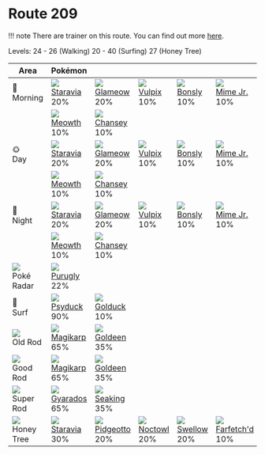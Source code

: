 # Route 209

!!! note
    There are trainer on this route. You can find out more [here](../../trainer_changes/route_209/).

Levels: 24 - 26 (Walking) 20 - 40 (Surfing) 27 (Honey Tree)

Area                           | Pokémon                         | &nbsp;                           | &nbsp;                         | &nbsp;                         | &nbsp;                            | &nbsp;                          | 
---                            | ---                             | ---                              | ---                            | ---                            | ---                               | ---                             | 
🌅<br>Morning                   | ![][397]<br> [Staravia]<br> 20% | ![][431]<br> [Glameow]<br> 20%   | ![][037]<br> [Vulpix]<br> 10%  | ![][438]<br> [Bonsly]<br> 10%  | ![][439]<br> [Mime Jr.]<br> 10%   | ![][209]<br> [Snubbull]<br> 10% | 
&nbsp;                         | ![][052]<br> [Meowth]<br> 10%   | ![][113]<br> [Chansey]<br> 10%   | &nbsp;                         | &nbsp;                         | &nbsp;                            | &nbsp;                          | 
🌞<br>Day                       | ![][397]<br> [Staravia]<br> 20% | ![][431]<br> [Glameow]<br> 20%   | ![][037]<br> [Vulpix]<br> 10%  | ![][438]<br> [Bonsly]<br> 10%  | ![][439]<br> [Mime Jr.]<br> 10%   | ![][209]<br> [Snubbull]<br> 10% | 
&nbsp;                         | ![][052]<br> [Meowth]<br> 10%   | ![][113]<br> [Chansey]<br> 10%   | &nbsp;                         | &nbsp;                         | &nbsp;                            | &nbsp;                          | 
🌙<br>Night                     | ![][397]<br> [Staravia]<br> 20% | ![][431]<br> [Glameow]<br> 20%   | ![][037]<br> [Vulpix]<br> 10%  | ![][438]<br> [Bonsly]<br> 10%  | ![][439]<br> [Mime Jr.]<br> 10%   | ![][209]<br> [Snubbull]<br> 10% | 
&nbsp;                         | ![][052]<br> [Meowth]<br> 10%   | ![][113]<br> [Chansey]<br> 10%   | &nbsp;                         | &nbsp;                         | &nbsp;                            | &nbsp;                          | 
![][poke-radar]<br> Poké Radar | ![][432]<br> [Purugly]<br> 22%  | &nbsp;                           | &nbsp;                         | &nbsp;                         | &nbsp;                            | &nbsp;                          | 
🌊<br> Surf                     | ![][054]<br> [Psyduck]<br> 90%  | ![][055]<br> [Golduck]<br> 10%   | &nbsp;                         | &nbsp;                         | &nbsp;                            | &nbsp;                          | 
![][old-rod]<br> Old Rod       | ![][129]<br> [Magikarp]<br> 65% | ![][118]<br> [Goldeen]<br> 35%   | &nbsp;                         | &nbsp;                         | &nbsp;                            | &nbsp;                          | 
![][good-rod]<br> Good Rod     | ![][129]<br> [Magikarp]<br> 65% | ![][118]<br> [Goldeen]<br> 35%   | &nbsp;                         | &nbsp;                         | &nbsp;                            | &nbsp;                          | 
![][super-rod]<br> Super Rod   | ![][130]<br> [Gyarados]<br> 65% | ![][119]<br> [Seaking]<br> 35%   | &nbsp;                         | &nbsp;                         | &nbsp;                            | &nbsp;                          | 
![][honey]<br> Honey Tree      | ![][397]<br> [Staravia]<br> 30% | ![][017]<br> [Pidgeotto]<br> 20% | ![][164]<br> [Noctowl]<br> 20% | ![][277]<br> [Swellow]<br> 20% | ![][083]<br> [Farfetch'd]<br> 10% | &nbsp;                          | 

[Pidgeotto]: ../../pokemon_changes/017/
[Vulpix]: ../../pokemon_changes/037/
[Meowth]: ../../pokemon_changes/052/
[Psyduck]: ../../pokemon_changes/054/
[Golduck]: ../../pokemon_changes/055/
[Farfetch'd]: ../../pokemon_changes/083/
[Chansey]: ../../pokemon_changes/113/
[Goldeen]: ../../pokemon_changes/118/
[Seaking]: ../../pokemon_changes/119/
[Magikarp]: ../../pokemon_changes/129/
[Gyarados]: ../../pokemon_changes/130/
[Noctowl]: ../../pokemon_changes/164/
[Snubbull]: ../../pokemon_changes/209/
[Swellow]: ../../pokemon_changes/277/
[Staravia]: ../../pokemon_changes/397/
[Glameow]: ../../pokemon_changes/431/
[Purugly]: ../../pokemon_changes/432/
[Bonsly]: ../../pokemon_changes/438/
[Mime Jr.]: ../../pokemon_changes/439/
[good-rod]: ../img/items/good-rod.png
[honey]: ../img/items/honey.png
[old-rod]: ../img/items/old-rod.png
[poke-radar]: ../img/items/poke-radar.png
[super-rod]: ../img/items/super-rod.png
[017]: ../img/pokemon/017.png
[037]: ../img/pokemon/037.png
[052]: ../img/pokemon/052.png
[054]: ../img/pokemon/054.png
[055]: ../img/pokemon/055.png
[083]: ../img/pokemon/083.png
[113]: ../img/pokemon/113.png
[118]: ../img/pokemon/118.png
[119]: ../img/pokemon/119.png
[129]: ../img/pokemon/129.png
[130]: ../img/pokemon/130.png
[164]: ../img/pokemon/164.png
[209]: ../img/pokemon/209.png
[277]: ../img/pokemon/277.png
[397]: ../img/pokemon/397.png
[431]: ../img/pokemon/431.png
[432]: ../img/pokemon/432.png
[438]: ../img/pokemon/438.png
[439]: ../img/pokemon/439.png
